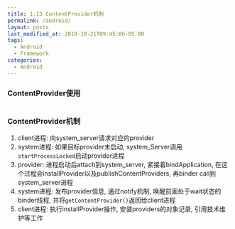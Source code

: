 ```yaml
---
title: 1.13 ContentProvider机制
permalink: /android/
layout: posts
last_modified_at: 2018-10-21T09:45:06-05:00
tags:
  - Android
  - Framework
categories:
  - Android
---
```


### ContentProvider使用
```Java

```
### ContentProvider机制
1. client进程: 向system_server请求对应的provider
2. system进程: 如果目标provider未启动, system_Server调用`startProcessLocked`启动provider进程
3. provider: 进程启动后attach到system_server, 紧接着bindApplication, 在这个过程会installProvider以及publishContentProviders, 再binder call到system_server进程
4. system进程: 发布provider信息, 通过notify机制, 唤醒前面处于wait状态的binder线程, 并将`getContentProvider()`返回给client进程
5. client进程: 执行installProvider操作, 安装providers的对象记录, 引用技术维护等工作
